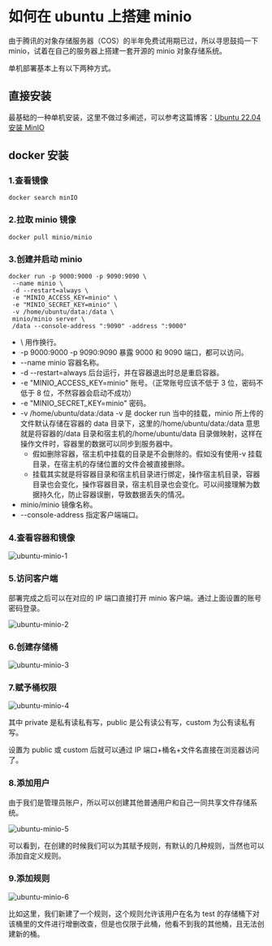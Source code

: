 # 如何在 ubuntu 上搭建 minio

由于腾讯的对象存储服务器（COS）的半年免费试用期已过，所以寻思鼓捣一下 minio，试着在自己的服务器上搭建一套开源的 minio 对象存储系统。

单机部署基本上有以下两种方式。

## 直接安装

最基础的一种单机安装，这里不做过多阐述，可以参考这篇博客：[Ubuntu 22.04 安装 MinIO](https://blog.csdn.net/houor/article/details/126686566)

## docker 安装

### 1.查看镜像

```
docker search minIO
```

### 2.拉取 minio 镜像

```
docker pull minio/minio
```

### 3.创建并启动 minio

```
docker run -p 9000:9000 -p 9090:9090 \
 --name minio \
 -d --restart=always \
 -e "MINIO_ACCESS_KEY=minio" \
 -e "MINIO_SECRET_KEY=minio" \
 -v /home/ubuntu/data:/data \
 minio/minio server \
 /data --console-address ":9090" -address ":9000"
```

- \ 用作换行。
- -p 9000:9000 -p 9090:9090 暴露 9000 和 9090 端口，都可以访问。
- --name minio 容器名称。
- -d --restart=always 后台运行，并在容器退出时总是重启容器。
- -e "MINIO_ACCESS_KEY=minio" 账号。（正常账号应该不低于 3 位，密码不低于 8 位，不然容器会启动不成功）
- -e "MINIO_SECRET_KEY=minio" 密码。
- -v /home/ubuntu/data:/data -v 是 docker run 当中的挂载，minio 所上传的文件默认存储在容器的 data 目录下，这里的/home/ubuntu/data:/data 意思就是将容器的/data 目录和宿主机的/home/ubuntu/data 目录做映射，这样在操作文件时，容器里的数据可以同步到服务器中。
  - 假如删除容器，宿主机中挂载的目录是不会删除的。假如没有使用-v 挂载目录，在宿主机的存储位置的文件会被直接删除。
  - 挂载其实就是将容器目录和宿主机目录进行绑定，操作宿主机目录，容器目录也会变化，操作容器目录，宿主机目录也会变化。可以间接理解为数据持久化，防止容器误删，导致数据丢失的情况。
- minio/minio 镜像名称。
- --console-address 指定客户端端口。

### 4.查看容器和镜像

![ubuntu-minio-1](https://zhang.beer/static/images/ubuntu-minio-1.png)

### 5.访问客户端

部署完成之后可以在对应的 IP 端口直接打开 minio 客户端。通过上面设置的账号密码登录。

![ubuntu-minio-2](https://zhang.beer/static/images/ubuntu-minio-2.png)

### 6.创建存储桶

![ubuntu-minio-3](https://zhang.beer/static/images/ubuntu-minio-3.png)

### 7.赋予桶权限

![ubuntu-minio-4](https://zhang.beer/static/images/ubuntu-minio-4.png)

其中 private 是私有读私有写，public 是公有读公有写，custom 为公有读私有写。

设置为 public 或 custom 后就可以通过 IP 端口+桶名+文件名直接在浏览器访问了。

### 8.添加用户

由于我们是管理员账户，所以可以创建其他普通用户和自己一同共享文件存储系统。

![ubuntu-minio-5](https://zhang.beer/static/images/ubuntu-minio-5.png)

可以看到，在创建的时候我们可以为其赋予规则，有默认的几种规则，当然也可以添加自定义规则。

### 9.添加规则

![ubuntu-minio-6](https://zhang.beer/static/images/ubuntu-minio-6.png)

比如这里，我们新建了一个规则，这个规则允许该用户在名为 test 的存储桶下对该桶里的文件进行增删改查，但是也仅限于此桶，他看不到我的其他桶，且无法创建新的桶。
